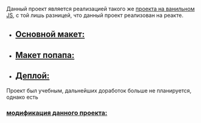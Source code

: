 Данный проект является реализацией такого же [проекта на ванильном JS](https://github.com/loki87by/mesto), с той лишь разницей, что данный проект реализован на реакте. 

* ## [Основной макет:](https://www.figma.com/file/bjyvbKKJN2naO0ucURl2Z0/JavaScript.-Sprint-5?node-id=0%3A1) 
* ## [Макет попапа:](https://www.figma.com/file/kRVLKwYG3d1HGLvh7JFWRT/JavaScript.-Sprint-6?node-id=0%3A1) 
* ## [Деплой:](https://loki87by.github.io/mesto-react/) 

Проект был учебным, дальнейших доработок больше не планируется, однако есть  
### [модификация данного проекта: ](https://github.com/loki87by/react-mesto-auth) 
